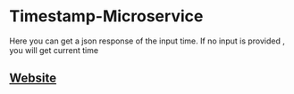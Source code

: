 # Timestamp-Microservice
Here you can get a json response of the input time. If no input is provided , you will get current time

## [Website](https://boilerplate-project-timestamp-1.garvityadav07.repl.co/)
